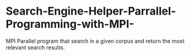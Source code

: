 # Search-Engine-Helper-Parrallel-Programming-with-MPI-
MPI Parallel program that search in a given corpus and return the most relevant search results.
